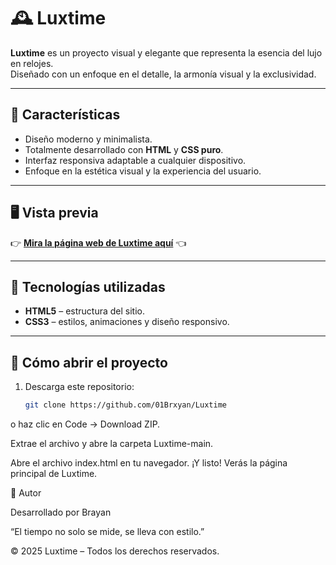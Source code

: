 # 🕰️ Luxtime

**Luxtime** es un proyecto visual y elegante que representa la esencia del lujo en relojes.  
Diseñado con un enfoque en el detalle, la armonía visual y la exclusividad.

---

## 🌟 Características

- Diseño moderno y minimalista.  
- Totalmente desarrollado con **HTML** y **CSS puro**.  
- Interfaz responsiva adaptable a cualquier dispositivo.  
- Enfoque en la estética visual y la experiencia del usuario.  

---

## 🖥️ Vista previa

👉 **[Mira la página web de Luxtime aquí](https://leafy-liger-e4d807.netlify.app/)** 👈  


---

## 🧠 Tecnologías utilizadas

- **HTML5** – estructura del sitio.  
- **CSS3** – estilos, animaciones y diseño responsivo.  

---

## 🚀 Cómo abrir el proyecto

1. Descarga este repositorio:  
   ```bash
   git clone https://github.com/01Brxyan/Luxtime

o haz clic en Code → Download ZIP.

Extrae el archivo y abre la carpeta Luxtime-main.

Abre el archivo index.html en tu navegador.
¡Y listo! Verás la página principal de Luxtime.

💎 Autor

Desarrollado por Brayan

“El tiempo no solo se mide, se lleva con estilo.”

© 2025 Luxtime – Todos los derechos reservados.